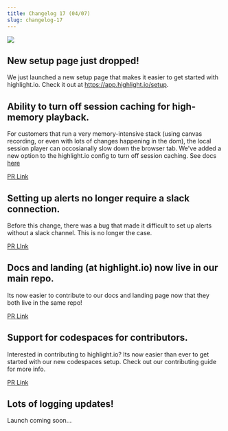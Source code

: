 ```yaml
---
title: Changelog 17 (04/07)
slug: changelog-17
---
```


![](/images/setup.png)
## New setup page just dropped!
We just launched a new setup page that makes it easier to get started with highlight.io. Check it out at https://app.highlight.io/setup.

## Ability to turn off session caching for high-memory playback.
For customers that run a very memory-intensive stack (using canvas recording, or even with lots of changes happening in the dom), the local session player can occosianally slow down the browser tab. We've added a new option to the highlight.io config to turn off session caching. See docs [here](../6_product-features/1_session-replay/player-session-caching.md)

[PR Link](https://github.com/highlight/highlight/pull/4758)

## Setting up alerts no longer require a slack connection.
Before this change, there was a bug that made it difficult to set up alerts without a slack channel. This is no longer the case.

[PR LInk](https://github.com/highlight/highlight/pull/4748)

## Docs and landing (at highlight.io) now live in our main repo.
Its now easier to contribute to our docs and landing page now that they both live in the same repo!

[PR Link](https://github.com/highlight/highlight/pull/4703)

## Support for codespaces for contributors.
Interested in contributing to highlight.io? Its now easier than ever to get started with our new codespaces setup. Check out our contributing guide for more info.

[PR Link](https://github.com/highlight/highlight/pull/4669)

## Lots of logging updates!
Launch coming soon...

